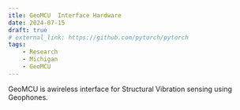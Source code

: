 ```yaml
---
itle: GeoMCU  Interface Hardware
date: 2024-07-15
draft: true
# external_link: https://github.com/pytorch/pytorch
tags:
    - Research
    - Michigan
    - GeoMCU
---
```


GeoMCU is awireless interface for Structural Vibration sensing using Geophones.

<!--more-->
